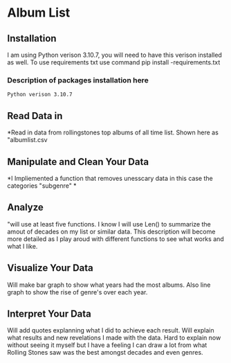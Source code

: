 # Album List

## Installation
I am using Python verison 3.10.7, you will need to have this verison installed as well. 
To use requirements txt use command  pip install -requirements.txt
### Description of packages installation here ###
```
Python verison 3.10.7

```
## Read Data in
*Read in data from rollingstones top albums of all time list. Shown here as "albumlist.csv

## Manipulate and Clean Your Data
*I Impliemented a function that removes unesscary data in this case the categories "subgenre"
*
## Analyze
"will use at least five functions. I know I will use Len() to summarize the amout of decades on my list or similar data. This description will become more detailed as I play aroud with different functions to see what works and what I like.
## Visualize Your Data
Will make bar graph to show what years had the most albums. Also line graph to show the rise of genre's over each year.
## Interpret Your Data
Will add quotes explanning what I did to achieve each result. Will explain what results and new revelations I made with the data. Hard to explain now without seeing it myself but I have a feeling I can draw a lot from what Rolling Stones saw was the best amongst decades and even genres. 